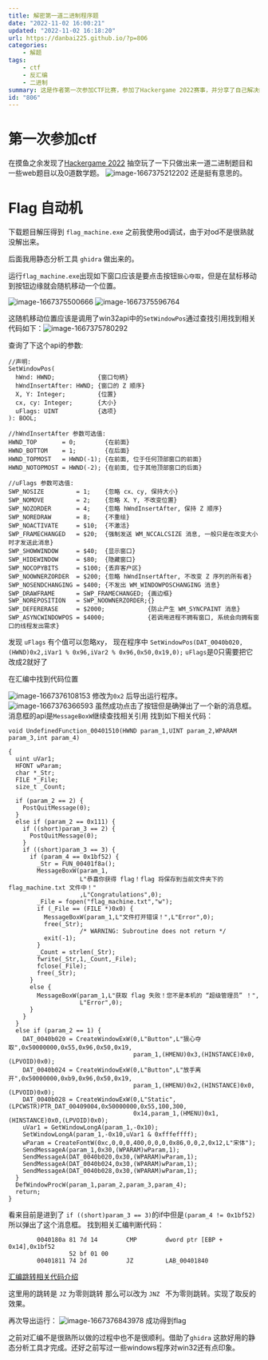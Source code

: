 ```yaml
---
title: 解密第一道二进制程序题
date: "2022-11-02 16:00:21"
updated: "2022-11-02 16:18:20"
url: https://danbai225.github.io/?p=806
categories:
    - 解题
tags:
    - ctf
    - 反汇编
    - 二进制
summary: 这是作者第一次参加CTF比赛，参加了Hackergame 2022赛事，并分享了自己解决的一道二进制题目。题目是一个自动点击的程序，但按钮位置在鼠标移动过程中会随机改变位置。作者通过分析程序代码，找到了代码中使用的Win32API函数SetWindowPos，并修改了其中的参数，使按钮位置不再随机变动。接着，作者继续查找相关代码，找到了弹出消息框的部分，并在汇编代码中修改了跳转条件，以实现反转跳转的效果。最终，作者成功得到了Flag。在解题过程中，作者借助了静态分析工具Ghidra以及自己对Windows编程的一些基础知识。
id: "806"
---
```


# 第一次参加ctf
在摸鱼之余发现了[Hackergame 2022](https://hack.lug.ustc.edu.cn/)
抽空玩了一下只做出来一道二进制题目和一些web题目以及0道数学题。
![image-1667375212202](../res/img/806-1.png)
还是挺有意思的。

# Flag 自动机

下载题目解压得到 `flag_machine.exe` 之前我使用od调试，由于对od不是很熟就没解出来。

后面我用静态分析工具 `ghidra` 做出来的。

运行`flag_machine.exe`出现如下窗口应该是要点击按钮`狠心夺取`，但是在鼠标移动到按钮边缘就会随机移动一个位置。

![image-1667375500666](../res/img/806-2.png)
![image-1667375596764](../res/img/806-3.png)

这随机移动位置应该是调用了win32api中的`SetWindowPos`通过查找引用找到相关代码如下：![image-1667375780292](../res/img/806-4.png)

查询了下这个api的参数:
```
//声明:
SetWindowPos(
  hWnd: HWND;            {窗口句柄}
  hWndInsertAfter: HWND; {窗口的 Z 顺序}
  X, Y: Integer;         {位置}
  cx, cy: Integer;       {大小}
  uFlags: UINT           {选项}
): BOOL;

//hWndInsertAfter 参数可选值:
HWND_TOP       = 0;        {在前面}
HWND_BOTTOM    = 1;        {在后面}
HWND_TOPMOST   = HWND(-1); {在前面, 位于任何顶部窗口的前面}
HWND_NOTOPMOST = HWND(-2); {在前面, 位于其他顶部窗口的后面}

//uFlags 参数可选值:
SWP_NOSIZE         = 1;    {忽略 cx、cy, 保持大小}
SWP_NOMOVE         = 2;    {忽略 X、Y, 不改变位置}
SWP_NOZORDER       = 4;    {忽略 hWndInsertAfter, 保持 Z 顺序}
SWP_NOREDRAW       = 8;    {不重绘}
SWP_NOACTIVATE     = $10;  {不激活}
SWP_FRAMECHANGED   = $20;  {强制发送 WM_NCCALCSIZE 消息, 一般只是在改变大小时才发送此消息}
SWP_SHOWWINDOW     = $40;  {显示窗口}
SWP_HIDEWINDOW     = $80;  {隐藏窗口}
SWP_NOCOPYBITS     = $100; {丢弃客户区}
SWP_NOOWNERZORDER  = $200; {忽略 hWndInsertAfter, 不改变 Z 序列的所有者}
SWP_NOSENDCHANGING = $400; {不发出 WM_WINDOWPOSCHANGING 消息}
SWP_DRAWFRAME      = SWP_FRAMECHANGED; {画边框}
SWP_NOREPOSITION   = SWP_NOOWNERZORDER;{}
SWP_DEFERERASE     = $2000;            {防止产生 WM_SYNCPAINT 消息}
SWP_ASYNCWINDOWPOS = $4000;            {若调用进程不拥有窗口, 系统会向拥有窗口的线程发出需求}

```
发现 `uFlags` 有个值可以忽略xy，
现在程序中 `SetWindowPos(DAT_0040b020,(HWND)0x2,iVar1 % 0x96,iVar2 % 0x96,0x50,0x19,0);`  `uFlags`是0只需要把它改成2就好了

在汇编中找到代码位置

![image-1667376108153](../res/img/806-5.png)
修改为`0x2` 后导出运行程序。
![image-1667376366593](../res/img/806-6.png)
虽然成功点击了按钮但是确弹出了一个新的消息框。
消息框的api是`MessageBoxW`继续查找相关引用
找到如下相关代码：
```
void UndefinedFunction_00401510(HWND param_1,UINT param_2,WPARAM param_3,int param_4)

{
  uint uVar1;
  HFONT wParam;
  char *_Str;
  FILE *_File;
  size_t _Count;
  
  if (param_2 == 2) {
    PostQuitMessage(0);
  }
  else if (param_2 == 0x111) {
    if ((short)param_3 == 2) {
      PostQuitMessage(0);
    }
    if ((short)param_3 == 3) {
      if (param_4 == 0x1bf52) {
        _Str = FUN_00401f8a();
        MessageBoxW(param_1,
                    L"恭喜你获得 flag！flag 将保存到当前文件夹下的 flag_machine.txt 文件中！"
                    ,L"Congratulations",0);
        _File = fopen("flag_machine.txt","w");
        if (_File == (FILE *)0x0) {
          MessageBoxW(param_1,L"文件打开错误！",L"Error",0);
          free(_Str);
                    /* WARNING: Subroutine does not return */
          exit(-1);
        }
        _Count = strlen(_Str);
        fwrite(_Str,1,_Count,_File);
        fclose(_File);
        free(_Str);
      }
      else {
        MessageBoxW(param_1,L"获取 flag 失败！您不是本机的 “超级管理员” ！",
                    L"Error",0);
      }
    }
  }
  else if (param_2 == 1) {
    DAT_0040b020 = CreateWindowExW(0,L"Button",L"狠心夺取",0x50000000,0x55,0x96,0x50,0x19,
                                   param_1,(HMENU)0x3,(HINSTANCE)0x0,(LPVOID)0x0);
    DAT_0040b024 = CreateWindowExW(0,L"Button",L"放手离开",0x50000000,0xb9,0x96,0x50,0x19,
                                   param_1,(HMENU)0x2,(HINSTANCE)0x0,(LPVOID)0x0);
    DAT_0040b028 = CreateWindowExW(0,L"Static",(LPCWSTR)PTR_DAT_00409004,0x50000000,0x55,100,300,
                                   0x14,param_1,(HMENU)0x1,(HINSTANCE)0x0,(LPVOID)0x0);
    uVar1 = GetWindowLongA(param_1,-0x10);
    SetWindowLongA(param_1,-0x10,uVar1 & 0xfffeffff);
    wParam = CreateFontW(0xc,0,0,0,400,0,0,0,0x86,0,0,2,0x12,L"宋体");
    SendMessageA(param_1,0x30,(WPARAM)wParam,1);
    SendMessageA(DAT_0040b020,0x30,(WPARAM)wParam,1);
    SendMessageA(DAT_0040b024,0x30,(WPARAM)wParam,1);
    SendMessageA(DAT_0040b028,0x30,(WPARAM)wParam,1);
  }
  DefWindowProcW(param_1,param_2,param_3,param_4);
  return;
}

```
看来目前是进到了 `if ((short)param_3 == 3)`的if中但是`(param_4 != 0x1bf52)`所以弹出了这个消息框。
找到相关汇编判断代码：
```
        0040180a 81 7d 14        CMP        dword ptr [EBP + 0x14],0x1bf52
                 52 bf 01 00
        00401811 74 2d           JZ         LAB_00401840
```
 [汇编跳转相关代码介绍](https://blog.csdn.net/zmmycsdn/article/details/78511948)

这里用的跳转是 `JZ` 为零则跳转 那么可以改为 `JNZ ` 不为零则跳转。实现了取反的效果。

再次导出运行：
![image-1667376843978](../res/img/806-7.png)
成功得到flag

之前对汇编不是很熟所以做的过程中也不是很顺利。借助了`ghidra` 这款好用的静态分析工具才完成。还好之前写过一些windows程序对win32还有点印象。


